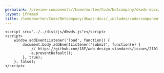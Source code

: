 ```yaml
--- 
permalink: /preview-components//home/morten/Code/Netcompany/dkwds-docs/_includes/code/components/dkwds.html
layout: iframed 
title: /home/morten/Code/Netcompany/dkwds-docs/_includes/code/components/dkwds.html
---
```

<!doctype html>

<html lang="en-US">

<head>
    <title>Dkwds: Default</title>
    <link rel="stylesheet" href="../../dist/css/dkwds-virkdk.min.css">
</head>

<body>

    <script src="../../dist/js/dkwds.js"></script>
    <script>
        window.addEventListener('load', function() {
            document.body.addEventListener('submit', function(e) {
                // https://github.com/18F/web-design-standards/issues/2101
                e.preventDefault();
            }, true);
        }, false);
    </script>
</body>

</html>